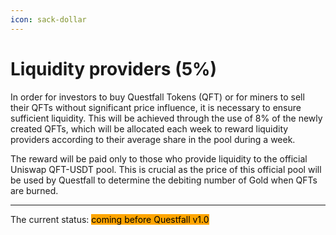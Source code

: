 ```yaml
---
icon: sack-dollar
---
```


# Liquidity providers (5%)

In order for investors to buy Questfall Tokens (QFT) or for miners to sell their QFTs without significant price influence, it is necessary to ensure sufficient liquidity. This will be achieved through the use of 8% of the newly created QFTs, which will be allocated each week to reward liquidity providers according to their average share in the pool during a week.

The reward will be paid only to those who provide liquidity to the official Uniswap QFT-USDT pool. This is crucial as the price of this official pool will be used by Questfall to determine the debiting number of Gold when QFTs are burned.

***

The current status: <mark style="background-color:orange;">coming before Questfall v1.0</mark>&#x20;


